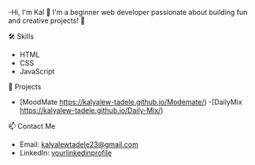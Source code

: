  -Hi, I'm Kal 👋
I'm a beginner web developer passionate about building fun and creative projects! 🎨

🛠️ Skills
- HTML
- CSS
- JavaScript

🌟 Projects
- [MoodMate https://kalyalew-tadele.github.io/Modemate/)
-[DailyMix https://kalyalew-tadele.github.io/Daily-Mix/)

 📫 Contact Me
- Email: kalyalewtadele23@gmail.com
- LinkedIn: [yourlinkedinprofile
](https://www.linkedin.com/in/kalyalew-tadele-7952a92b0/)
